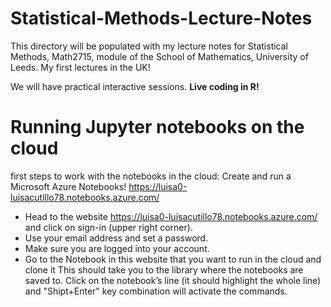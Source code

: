 # Statistical-Methods-Lecture-Notes
This directory will be populated with my lecture notes for Statistical Methods, Math2715, module of the School of Mathematics, University of Leeds. My first lectures in the UK!

We will have practical interactive sessions. **Live coding in R!**

# Running Jupyter notebooks on the cloud

first steps to work with the notebooks in the cloud: Create and run a Microsoft Azure Notebooks! 
https://luisa0-luisacutillo78.notebooks.azure.com/
* Head to the website https://luisa0-luisacutillo78.notebooks.azure.com/ and click on sign-in (upper right corner). 
* Use your email address and set a password.
* Make sure you are logged into your account.
* Go to the Notebook in this website that you want to run in the cloud and clone it
This should take you to the library where the notebooks are saved to.
Click on the notebook’s line (it should highlight the whole line) and "Shipt+Enter" key combination will activate the commands.

